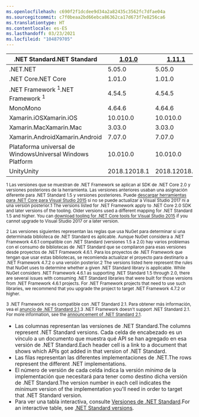 ```yaml
---
ms.openlocfilehash: c690f2f1dcdee9d34a2a82435c3562fc7dfae04a
ms.sourcegitcommit: c7f0beaa2bd66ebca86362ca17d673f7e8256ca6
ms.translationtype: HT
ms.contentlocale: es-ES
ms.lasthandoff: 03/23/2021
ms.locfileid: "104879705"
---
```

| <span data-ttu-id="7b271-101">.NET Standard</span><span class="sxs-lookup"><span data-stu-id="7b271-101">.NET Standard</span></span>              | <span data-ttu-id="7b271-102">[1.0]</span><span class="sxs-lookup"><span data-stu-id="7b271-102">[1.0]</span></span>  | <span data-ttu-id="7b271-103">[1.1]</span><span class="sxs-lookup"><span data-stu-id="7b271-103">[1.1]</span></span>  | <span data-ttu-id="7b271-104">[1.2]</span><span class="sxs-lookup"><span data-stu-id="7b271-104">[1.2]</span></span> | <span data-ttu-id="7b271-105">[1.3]</span><span class="sxs-lookup"><span data-stu-id="7b271-105">[1.3]</span></span> | <span data-ttu-id="7b271-106">[1.4]</span><span class="sxs-lookup"><span data-stu-id="7b271-106">[1.4]</span></span> | <span data-ttu-id="7b271-107">[1.5]</span><span class="sxs-lookup"><span data-stu-id="7b271-107">[1.5]</span></span>              | <span data-ttu-id="7b271-108">[1.6]</span><span class="sxs-lookup"><span data-stu-id="7b271-108">[1.6]</span></span>              | <span data-ttu-id="7b271-109">[2.0]</span><span class="sxs-lookup"><span data-stu-id="7b271-109">[2.0]</span></span>               | <span data-ttu-id="7b271-110">[2.1]</span><span class="sxs-lookup"><span data-stu-id="7b271-110">[2.1]</span></span> |
|----------------------------|--------|--------|-------|-------|-------|--------------------|--------------------|---------------------|---------------------
| <span data-ttu-id="7b271-111">.NET</span><span class="sxs-lookup"><span data-stu-id="7b271-111">.NET</span></span>                       | <span data-ttu-id="7b271-112">5.0</span><span class="sxs-lookup"><span data-stu-id="7b271-112">5.0</span></span>    | <span data-ttu-id="7b271-113">5.0</span><span class="sxs-lookup"><span data-stu-id="7b271-113">5.0</span></span>    | <span data-ttu-id="7b271-114">5.0</span><span class="sxs-lookup"><span data-stu-id="7b271-114">5.0</span></span>   | <span data-ttu-id="7b271-115">5.0</span><span class="sxs-lookup"><span data-stu-id="7b271-115">5.0</span></span>   | <span data-ttu-id="7b271-116">5.0</span><span class="sxs-lookup"><span data-stu-id="7b271-116">5.0</span></span>   | <span data-ttu-id="7b271-117">5.0</span><span class="sxs-lookup"><span data-stu-id="7b271-117">5.0</span></span>                | <span data-ttu-id="7b271-118">5.0</span><span class="sxs-lookup"><span data-stu-id="7b271-118">5.0</span></span>                | <span data-ttu-id="7b271-119">5.0</span><span class="sxs-lookup"><span data-stu-id="7b271-119">5.0</span></span>                 | <span data-ttu-id="7b271-120">5.0</span><span class="sxs-lookup"><span data-stu-id="7b271-120">5.0</span></span> |
| <span data-ttu-id="7b271-121">.NET Core</span><span class="sxs-lookup"><span data-stu-id="7b271-121">.NET Core</span></span>                  | <span data-ttu-id="7b271-122">1.0</span><span class="sxs-lookup"><span data-stu-id="7b271-122">1.0</span></span>    | <span data-ttu-id="7b271-123">1.0</span><span class="sxs-lookup"><span data-stu-id="7b271-123">1.0</span></span>    | <span data-ttu-id="7b271-124">1.0</span><span class="sxs-lookup"><span data-stu-id="7b271-124">1.0</span></span>   | <span data-ttu-id="7b271-125">1.0</span><span class="sxs-lookup"><span data-stu-id="7b271-125">1.0</span></span>   | <span data-ttu-id="7b271-126">1.0</span><span class="sxs-lookup"><span data-stu-id="7b271-126">1.0</span></span>   | <span data-ttu-id="7b271-127">1.0</span><span class="sxs-lookup"><span data-stu-id="7b271-127">1.0</span></span>                | <span data-ttu-id="7b271-128">1.0</span><span class="sxs-lookup"><span data-stu-id="7b271-128">1.0</span></span>                | <span data-ttu-id="7b271-129">2.0</span><span class="sxs-lookup"><span data-stu-id="7b271-129">2.0</span></span>                 | <span data-ttu-id="7b271-130">3.0</span><span class="sxs-lookup"><span data-stu-id="7b271-130">3.0</span></span> |
| <span data-ttu-id="7b271-131">.NET Framework <sup>1</sup></span><span class="sxs-lookup"><span data-stu-id="7b271-131">.NET Framework <sup>1</sup></span></span>| <span data-ttu-id="7b271-132">4.5</span><span class="sxs-lookup"><span data-stu-id="7b271-132">4.5</span></span>    | <span data-ttu-id="7b271-133">4.5</span><span class="sxs-lookup"><span data-stu-id="7b271-133">4.5</span></span>    | <span data-ttu-id="7b271-134">4.5.1</span><span class="sxs-lookup"><span data-stu-id="7b271-134">4.5.1</span></span> | <span data-ttu-id="7b271-135">4.6</span><span class="sxs-lookup"><span data-stu-id="7b271-135">4.6</span></span>   | <span data-ttu-id="7b271-136">4.6.1</span><span class="sxs-lookup"><span data-stu-id="7b271-136">4.6.1</span></span> | <span data-ttu-id="7b271-137">4.6.1 <sup>2</sup></span><span class="sxs-lookup"><span data-stu-id="7b271-137">4.6.1 <sup>2</sup></span></span> | <span data-ttu-id="7b271-138">4.6.1 <sup>2</sup></span><span class="sxs-lookup"><span data-stu-id="7b271-138">4.6.1 <sup>2</sup></span></span> | <span data-ttu-id="7b271-139">4.6.1 <sup>2</sup></span><span class="sxs-lookup"><span data-stu-id="7b271-139">4.6.1 <sup>2</sup></span></span>  | <span data-ttu-id="7b271-140">N/A<sup>3</sup></span><span class="sxs-lookup"><span data-stu-id="7b271-140">N/A<sup>3</sup></span></span> |
| <span data-ttu-id="7b271-141">Mono</span><span class="sxs-lookup"><span data-stu-id="7b271-141">Mono</span></span>                       | <span data-ttu-id="7b271-142">4.6</span><span class="sxs-lookup"><span data-stu-id="7b271-142">4.6</span></span>    | <span data-ttu-id="7b271-143">4.6</span><span class="sxs-lookup"><span data-stu-id="7b271-143">4.6</span></span>    | <span data-ttu-id="7b271-144">4.6</span><span class="sxs-lookup"><span data-stu-id="7b271-144">4.6</span></span>   | <span data-ttu-id="7b271-145">4.6</span><span class="sxs-lookup"><span data-stu-id="7b271-145">4.6</span></span>   | <span data-ttu-id="7b271-146">4.6</span><span class="sxs-lookup"><span data-stu-id="7b271-146">4.6</span></span>   | <span data-ttu-id="7b271-147">4.6</span><span class="sxs-lookup"><span data-stu-id="7b271-147">4.6</span></span>                | <span data-ttu-id="7b271-148">4.6</span><span class="sxs-lookup"><span data-stu-id="7b271-148">4.6</span></span>                | <span data-ttu-id="7b271-149">5.4</span><span class="sxs-lookup"><span data-stu-id="7b271-149">5.4</span></span>                 | <span data-ttu-id="7b271-150">6.4</span><span class="sxs-lookup"><span data-stu-id="7b271-150">6.4</span></span> |
| <span data-ttu-id="7b271-151">Xamarin.iOS</span><span class="sxs-lookup"><span data-stu-id="7b271-151">Xamarin.iOS</span></span>                | <span data-ttu-id="7b271-152">10.0</span><span class="sxs-lookup"><span data-stu-id="7b271-152">10.0</span></span>   | <span data-ttu-id="7b271-153">10.0</span><span class="sxs-lookup"><span data-stu-id="7b271-153">10.0</span></span>   | <span data-ttu-id="7b271-154">10.0</span><span class="sxs-lookup"><span data-stu-id="7b271-154">10.0</span></span>  | <span data-ttu-id="7b271-155">10.0</span><span class="sxs-lookup"><span data-stu-id="7b271-155">10.0</span></span>  | <span data-ttu-id="7b271-156">10.0</span><span class="sxs-lookup"><span data-stu-id="7b271-156">10.0</span></span>  | <span data-ttu-id="7b271-157">10.0</span><span class="sxs-lookup"><span data-stu-id="7b271-157">10.0</span></span>               | <span data-ttu-id="7b271-158">10.0</span><span class="sxs-lookup"><span data-stu-id="7b271-158">10.0</span></span>               | <span data-ttu-id="7b271-159">10.14</span><span class="sxs-lookup"><span data-stu-id="7b271-159">10.14</span></span>               | <span data-ttu-id="7b271-160">12.16</span><span class="sxs-lookup"><span data-stu-id="7b271-160">12.16</span></span> |
| <span data-ttu-id="7b271-161">Xamarin.Mac</span><span class="sxs-lookup"><span data-stu-id="7b271-161">Xamarin.Mac</span></span>                | <span data-ttu-id="7b271-162">3.0</span><span class="sxs-lookup"><span data-stu-id="7b271-162">3.0</span></span>    | <span data-ttu-id="7b271-163">3.0</span><span class="sxs-lookup"><span data-stu-id="7b271-163">3.0</span></span>    | <span data-ttu-id="7b271-164">3.0</span><span class="sxs-lookup"><span data-stu-id="7b271-164">3.0</span></span>   | <span data-ttu-id="7b271-165">3.0</span><span class="sxs-lookup"><span data-stu-id="7b271-165">3.0</span></span>   | <span data-ttu-id="7b271-166">3.0</span><span class="sxs-lookup"><span data-stu-id="7b271-166">3.0</span></span>   | <span data-ttu-id="7b271-167">3.0</span><span class="sxs-lookup"><span data-stu-id="7b271-167">3.0</span></span>                | <span data-ttu-id="7b271-168">3.0</span><span class="sxs-lookup"><span data-stu-id="7b271-168">3.0</span></span>                | <span data-ttu-id="7b271-169">3.8</span><span class="sxs-lookup"><span data-stu-id="7b271-169">3.8</span></span>                 | <span data-ttu-id="7b271-170">5.16</span><span class="sxs-lookup"><span data-stu-id="7b271-170">5.16</span></span> |
| <span data-ttu-id="7b271-171">Xamarin.Android</span><span class="sxs-lookup"><span data-stu-id="7b271-171">Xamarin.Android</span></span>            | <span data-ttu-id="7b271-172">7.0</span><span class="sxs-lookup"><span data-stu-id="7b271-172">7.0</span></span>    | <span data-ttu-id="7b271-173">7.0</span><span class="sxs-lookup"><span data-stu-id="7b271-173">7.0</span></span>    | <span data-ttu-id="7b271-174">7.0</span><span class="sxs-lookup"><span data-stu-id="7b271-174">7.0</span></span>   | <span data-ttu-id="7b271-175">7.0</span><span class="sxs-lookup"><span data-stu-id="7b271-175">7.0</span></span>   | <span data-ttu-id="7b271-176">7.0</span><span class="sxs-lookup"><span data-stu-id="7b271-176">7.0</span></span>   | <span data-ttu-id="7b271-177">7.0</span><span class="sxs-lookup"><span data-stu-id="7b271-177">7.0</span></span>                | <span data-ttu-id="7b271-178">7.0</span><span class="sxs-lookup"><span data-stu-id="7b271-178">7.0</span></span>                | <span data-ttu-id="7b271-179">8.0</span><span class="sxs-lookup"><span data-stu-id="7b271-179">8.0</span></span>                 | <span data-ttu-id="7b271-180">10.0</span><span class="sxs-lookup"><span data-stu-id="7b271-180">10.0</span></span> |
| <span data-ttu-id="7b271-181">Plataforma universal de Windows</span><span class="sxs-lookup"><span data-stu-id="7b271-181">Universal Windows Platform</span></span> | <span data-ttu-id="7b271-182">10.0</span><span class="sxs-lookup"><span data-stu-id="7b271-182">10.0</span></span>   | <span data-ttu-id="7b271-183">10.0</span><span class="sxs-lookup"><span data-stu-id="7b271-183">10.0</span></span>   | <span data-ttu-id="7b271-184">10.0</span><span class="sxs-lookup"><span data-stu-id="7b271-184">10.0</span></span>  | <span data-ttu-id="7b271-185">10.0</span><span class="sxs-lookup"><span data-stu-id="7b271-185">10.0</span></span>  | <span data-ttu-id="7b271-186">10.0</span><span class="sxs-lookup"><span data-stu-id="7b271-186">10.0</span></span>  | <span data-ttu-id="7b271-187">10.0.16299</span><span class="sxs-lookup"><span data-stu-id="7b271-187">10.0.16299</span></span>         | <span data-ttu-id="7b271-188">10.0.16299</span><span class="sxs-lookup"><span data-stu-id="7b271-188">10.0.16299</span></span>         | <span data-ttu-id="7b271-189">10.0.16299</span><span class="sxs-lookup"><span data-stu-id="7b271-189">10.0.16299</span></span>          | <span data-ttu-id="7b271-190">TBD</span><span class="sxs-lookup"><span data-stu-id="7b271-190">TBD</span></span> |
| <span data-ttu-id="7b271-191">Unity</span><span class="sxs-lookup"><span data-stu-id="7b271-191">Unity</span></span>                      | <span data-ttu-id="7b271-192">2018.1</span><span class="sxs-lookup"><span data-stu-id="7b271-192">2018.1</span></span> | <span data-ttu-id="7b271-193">2018.1</span><span class="sxs-lookup"><span data-stu-id="7b271-193">2018.1</span></span> | <span data-ttu-id="7b271-194">2018.1</span><span class="sxs-lookup"><span data-stu-id="7b271-194">2018.1</span></span>| <span data-ttu-id="7b271-195">2018.1</span><span class="sxs-lookup"><span data-stu-id="7b271-195">2018.1</span></span>| <span data-ttu-id="7b271-196">2018.1</span><span class="sxs-lookup"><span data-stu-id="7b271-196">2018.1</span></span>| <span data-ttu-id="7b271-197">2018.1</span><span class="sxs-lookup"><span data-stu-id="7b271-197">2018.1</span></span>             |  <span data-ttu-id="7b271-198">2018.1</span><span class="sxs-lookup"><span data-stu-id="7b271-198">2018.1</span></span>            | <span data-ttu-id="7b271-199">2018.1</span><span class="sxs-lookup"><span data-stu-id="7b271-199">2018.1</span></span>              | <span data-ttu-id="7b271-200">TBD</span><span class="sxs-lookup"><span data-stu-id="7b271-200">TBD</span></span> |

<span data-ttu-id="7b271-201"><sup>1 Las versiones que se muestran de .NET Framework se aplican al SDK de .NET Core 2.0 y versiones posteriores de la herramienta. Las versiones anteriores usaban una asignación diferente para .NET Standard 1.5 y versiones posteriores. Puede [descargar herramientas para .NET Core para Visual Studio 2015](https://github.com/dotnet/core/blob/main/release-notes/download-archive.md) si no se puede actualizar a Visual Studio 2017 ni a una versión posterior.</sup></span><span class="sxs-lookup"><span data-stu-id="7b271-201"><sup>1 The versions listed for .NET Framework apply to .NET Core 2.0 SDK and later versions of the tooling. Older versions used a different mapping for .NET Standard 1.5 and higher. You can [download tooling for .NET Core tools for Visual Studio 2015](https://github.com/dotnet/core/blob/main/release-notes/download-archive.md) if you cannot upgrade to Visual Studio 2017 or a later version.</sup></span></span>

<span data-ttu-id="7b271-202"><sup>2 Las versiones siguientes representan las reglas que usa NuGet para determinar si una determinada biblioteca de .NET Standard es aplicable. Aunque NuGet considera a .NET Framework 4.6.1 compatible con .NET Standard (versiones 1.5 a 2.0) hay varios problemas con el consumo de bibliotecas de .NET Standard que se compilaron para esas versiones desde proyectos de .NET Framework 4.6.1. Para los proyectos de .NET Framework que tengan que usar estas bibliotecas, se recomienda actualizar el proyecto para destinarlo a .NET Framework 4.7.2 o una versión posterior.</sup></span><span class="sxs-lookup"><span data-stu-id="7b271-202"><sup>2 The versions listed here represent the rules that NuGet uses to determine whether a given .NET Standard library is applicable. While NuGet considers .NET Framework 4.6.1 as supporting .NET Standard 1.5 through 2.0, there are several issues with consuming .NET Standard libraries that were built for those versions from .NET Framework 4.6.1 projects. For .NET Framework projects that need to use such libraries, we recommend that you upgrade the project to target .NET Framework 4.7.2 or higher.</sup></span></span>

<span data-ttu-id="7b271-203"><sup>3 .NET Framework no es compatible con .NET Standard 2.1. Para obtener más información, vea el [anuncio de .NET Standard 2.1](https://devblogs.microsoft.com/dotnet/announcing-net-standard-2-1/).</sup></span><span class="sxs-lookup"><span data-stu-id="7b271-203"><sup>3 .NET Framework doesn't support .NET Standard 2.1. For more information, see the [announcement of .NET Standard 2.1](https://devblogs.microsoft.com/dotnet/announcing-net-standard-2-1/).</sup></span></span>

- <span data-ttu-id="7b271-204">Las columnas representan las versiones de .NET Standard.</span><span class="sxs-lookup"><span data-stu-id="7b271-204">The columns represent .NET Standard versions.</span></span> <span data-ttu-id="7b271-205">Cada celda de encabezado es un vínculo a un documento que muestra qué API se han agregado en esa versión de .NET Standard.</span><span class="sxs-lookup"><span data-stu-id="7b271-205">Each header cell is a link to a document that shows which APIs got added in that version of .NET Standard.</span></span>
- <span data-ttu-id="7b271-206">Las filas representan las diferentes implementaciones de .NET.</span><span class="sxs-lookup"><span data-stu-id="7b271-206">The rows represent the different .NET implementations.</span></span>
- <span data-ttu-id="7b271-207">El número de versión de cada celda indica la versión *mínima* de la implementación que necesitará para tener como destino dicha versión de .NET Standard.</span><span class="sxs-lookup"><span data-stu-id="7b271-207">The version number in each cell indicates the *minimum* version of the implementation you'll need in order to target that .NET Standard version.</span></span>
- <span data-ttu-id="7b271-208">Para ver una tabla interactiva, consulte [Versiones de .NET Standard](https://dotnet.microsoft.com/platform/dotnet-standard#versions).</span><span class="sxs-lookup"><span data-stu-id="7b271-208">For an interactive table, see [.NET Standard versions](https://dotnet.microsoft.com/platform/dotnet-standard#versions).</span></span>

[1.0]: https://github.com/dotnet/standard/blob/master/docs/versions/netstandard1.0.md
[1.1]: https://github.com/dotnet/standard/blob/master/docs/versions/netstandard1.1.md
[1.2]: https://github.com/dotnet/standard/blob/master/docs/versions/netstandard1.2.md
[1.3]: https://github.com/dotnet/standard/blob/master/docs/versions/netstandard1.3.md
[1.4]: https://github.com/dotnet/standard/blob/master/docs/versions/netstandard1.4.md
[1.5]: https://github.com/dotnet/standard/blob/master/docs/versions/netstandard1.5.md
[1.6]: https://github.com/dotnet/standard/blob/master/docs/versions/netstandard1.6.md
[2.0]: https://github.com/dotnet/standard/blob/master/docs/versions/netstandard2.0.md
[2.1]: https://github.com/dotnet/standard/blob/master/docs/versions/netstandard2.1.md
